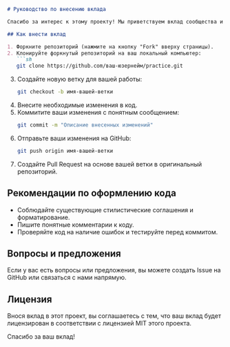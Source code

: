 ```markdown
# Руководство по внесению вклада

Спасибо за интерес к этому проекту! Мы приветствуем вклад сообщества и будем рады вашим предложениям и улучшениям.

## Как внести вклад

1. Форкните репозиторий (нажмите на кнопку "Fork" вверху страницы).
2. Клонируйте форкнутый репозиторий на ваш локальный компьютер:
   ```sh
   git clone https://github.com/ваш-юзернейм/practice.git
   ```
3. Создайте новую ветку для вашей работы:
   ```sh
   git checkout -b имя-вашей-ветки
   ```
4. Внесите необходимые изменения в код.
5. Коммитите ваши изменения с понятным сообщением:
   ```sh
   git commit -m "Описание внесенных изменений"
   ```
6. Отправьте ваши изменения на GitHub:
   ```sh
   git push origin имя-вашей-ветки
   ```
7. Создайте Pull Request на основе вашей ветки в оригинальный репозиторий.

## Рекомендации по оформлению кода

- Соблюдайте существующие стилистические соглашения и форматирование.
- Пишите понятные комментарии к коду.
- Проверяйте код на наличие ошибок и тестируйте перед коммитом.

## Вопросы и предложения

Если у вас есть вопросы или предложения, вы можете создать Issue на GitHub или связаться с нами напрямую.

## Лицензия

Внося вклад в этот проект, вы соглашаетесь с тем, что ваш вклад будет лицензирован в соответствии с лицензией MIT этого проекта.

Спасибо за ваш вклад!
